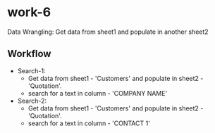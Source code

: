 # work-6
Data Wrangling: Get data from sheet1 and populate in another sheet2

## Workflow
* Search-1:
	- Get data from sheet1 - 'Customers' and populate in sheet2 - 'Quotation'.
	- search for a text in column - 'COMPANY NAME' 
* Search-2:
	- Get data from sheet1 - 'Customers' and populate in sheet2 - 'Quotation'.
	- search for a text in column - 'CONTACT 1' 
